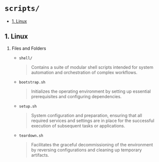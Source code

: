 # `scripts/`

- [1. Linux](#1-linux)

## 1. Linux

1. Files and Folders

    - `shell/`
      > Contains a suite of modular shell scripts intended for system automation and orchestration of complex workflows.

    - `bootstrap.sh`
      > Initializes the operating environment by setting up essential prerequisites and configuring dependencies.

    - `setup.sh`
      > System configuration and preparation, ensuring that all required services and settings are in place for the successful execution of subsequent tasks or applications.

    - `teardown.sh`
      > Facilitates the graceful decommissioning of the environment by reversing configurations and cleaning up temporary artifacts.

